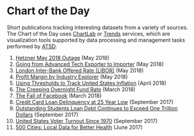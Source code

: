 # Chart of the Day

Short publications tracking interesting datasets from a variety of sources. The Chart of the Day uses [ChartLab](../how-to/shared/chartlab.md) or [Trends](../how-to/shared/trends.md) services, which are visualization tools supported by data processing and management tasks performed by [ATSD](https://axibase.com/docs/atsd/).

1. [Hetzner May 2018 Outage](../chart-of-the-day/hetzner-outage/README.md) (May 2018)
1. [Going from Advanced Tech Exporter to Importer](../chart-of-the-day/tech-import-export/README.md) (May 2018)
1. [London Inter-Bank Offered Rate (LIBOR)](../chart-of-the-day/libor/README.md) (May 2018)
1. [Profit Margin by Industry Explorer](../chart-of-the-day/profit-margin/README.md) (May 2018)
1. [Using Thresholds to Track United States Inflation](../chart-of-the-day/us-inflation/README.md) (April 2018)
1. [The Creeping Overnight Fund Rate](../chart-of-the-day/overnight-fund-rate/README.md) (March 2018)
1. [The Fall of Facebook](../chart-of-the-day/facebook/README.md) (March 2018)
1. [Credit Card Loan Delinquency at 25 Year Low](../chart-of-the-day/credit-delinquency/README.md) (September 2017)
1. [Outstanding Students Loan Debt Continues to Exceed One Trillion Dollars](../chart-of-the-day/student-loan-debt/README.md) (September 2017)
1. [United States Voter Turnout Since 1970](../chart-of-the-day/voter-turnout/README.md) (September 2017)
1. [500 Cities: Local Data for Better Health](../chart-of-the-day/cdc-top25/README.md) (June 2017)